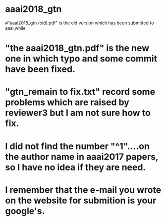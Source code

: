 # aaai2018_gtn


#"aaai2018_gtn (old).pdf" is the old version which has been submitted to aaai,while
# "the aaai2018_gtn.pdf" is the new one in which typo and some commit have been fixed.

# "gtn_remain to fix.txt"  record some problems which are raised by reviewer3 but I am not sure how to fix.

# I did not find the number "^1"....on the author name in  aaai2017 papers, so I have no idea if they are need.

# I remember that the e-mail you wrote on the website for submition is your google's. 
